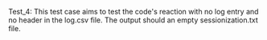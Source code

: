 Test_4: This test case aims to test the code's reaction with no log entry and no header in the log.csv file.
The output should an empty sessionization.txt file.
